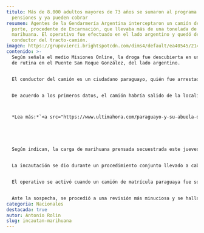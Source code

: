 ```yaml
---
titulo: Más de 8.000 adultos mayores de 73 años se sumaron al programa de
  pensiones y ya pueden cobrar
resumen: Agentes de la Gendarmería Argentina interceptaron un camión de gran
  porte, procedente de Encarnación, que llevaba más de una tonelada de
  marihuana. El operativo fue efectuado en el lado argentino y quedó detenido el
  conductor del tracto-camión.
imagen: https://grupovierci.brightspotcdn.com/dims4/default/ea40545/2147483647/strip/true/crop/1080x608+0+8/resize/1000x563!/format/webp/quality/90/?url=https%3A%2F%2Fk2-prod-grupo-vierci.s3.us-east-1.amazonaws.com%2Fbrightspot%2F21%2F0c%2Fb662ffe049f3bd93357c519bcb98%2Fwhatsapp-image-2025-07-24-at-09-59-15.jpeg
contenido: >-
  Según señala el medio Misiones Online, la droga fue descubierta en un control
  de rutina en el Puente San Roque González, del lado argentino.


  El conductor del camión es un ciudadano paraguayo, quién fue arrestado e incomunicado por disposición del Juzgado Federal de Posadas, que quedó a cargo de la causa.


  De acuerdo a los primeros datos, el camión habría salido de la localidad de Carmen de Paraná, Departamento de Itapúa, y tenía como destino Chile.



  *Lea más:*`<a src="https://www.ultimahora.com/paraguayo-y-su-abuela-detenidos-con-111-kg-de-marihuana-en-el-puente-de-la-amistad">`





  Según indican, la carga de marihuana prensada secuestrada este jueves en el Puente Internacional San Roque González de Santa Cruz, supera los 1.000 kilogramos.


  La incautación se dio durante un procedimiento conjunto llevado a cabo por personal de la Dirección General de Aduanas (ARCA) y efectivos del Escuadrón 50 de la Gendarmería Argentina.


  El operativo se activó cuando un camión de matrícula paraguaya fue sometido a un control rutinario. Al pasar por el escáner de Aduana, los agentes detectaron una anomalía en la estructura del semirremolque, que presentaba un doble fondo cubierto con bolsones de arroz.


  Ante la sospecha, se procedió a una revisión más minuciosa y se hallaron bultos con ladrillos de marihuana compactada ocultos debajo de la carga legal.
categoria: Nacionales
destacada: true
autor: Antonio Rolin
slug: incautan-marihuana
---
```

